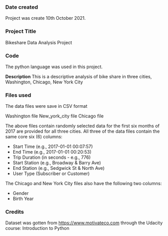 
### Date created
Project was create 10th October 2021.

### Project Title
Bikeshare Data Analysis Project

### Code
The python language was used in this project.

**Description**
This is a descriptive analysis of bike share in three cities, Washington, Chicago, New York City


### Files used
The data files were save in CSV format

Washington  file
New_york_city file
Chicago  file

The above files contain randomly selected data for the first six months of 2017 are provided for all three cities. All three of the data files contain the same core six (6) columns:


*	Start Time (e.g., 2017-01-01 00:07:57)
*	End Time (e.g., 2017-01-01 00:20:53)
*	Trip Duration (in seconds - e.g., 776)
*	Start Station (e.g., Broadway & Barry Ave)
*	End Station (e.g., Sedgwick St & North Ave)
*	User Type (Subscriber or Customer)

The Chicago and New York City files also have the following two columns:
*	Gender
*	Birth Year


### Credits
Dataset was gotten from https://www.motivateco.com through the Udacity course: Introduction to Python


